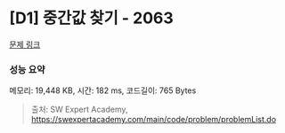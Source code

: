 # [D1] 중간값 찾기 - 2063 

[문제 링크](https://swexpertacademy.com/main/code/problem/problemDetail.do?contestProbId=AV5QPsXKA2UDFAUq) 

### 성능 요약

메모리: 19,448 KB, 시간: 182 ms, 코드길이: 765 Bytes



> 출처: SW Expert Academy, https://swexpertacademy.com/main/code/problem/problemList.do